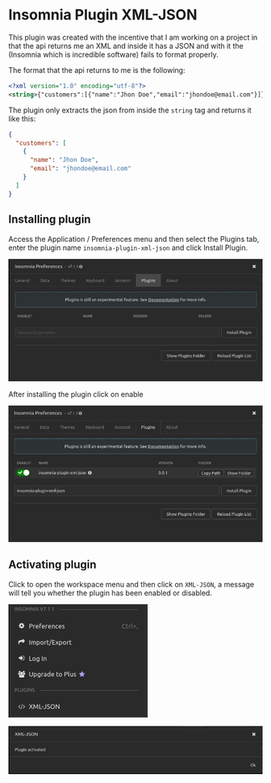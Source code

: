 # Insomnia Plugin XML-JSON

This plugin was created with the incentive that I am working on a project in
that the api returns me an XML and inside it has a JSON and with it the (Insomnia which is incredible software) fails to format properly.

The format that the api returns to me is the following:

```xml
<?xml version="1.0" encoding="utf-8"?>
<string>{"customers":[{"name":"Jhon Doe","email":"jhondoe@email.com"}]}</string>
```

The plugin only extracts the json from inside the `string` tag and returns it like this:

```json
{
  "customers": [
    {
      "name": "Jhon Doe",
      "email": "jhondoe@email.com"
    }
  ]
}
```

## Installing plugin

Access the Application / Preferences menu and then select the Plugins tab,
enter the plugin name `insomnia-plugin-xml-json` and click Install Plugin.

![plugins](https://raw.githubusercontent.com/erodrigues-dev/insomnia-plugin-xml-json/master/prints/insomnia-preferences-plugins.png)

After installing the plugin click on enable

![installed](https://raw.githubusercontent.com/erodrigues-dev/insomnia-plugin-xml-json/master/prints/insomnia-preferences-pulgins-installed.png)

## Activating plugin

Click to open the workspace menu and then click on `XML-JSON`, a message
will tell you whether the plugin has been enabled or disabled.

![menu](https://raw.githubusercontent.com/erodrigues-dev/insomnia-plugin-xml-json/master/prints/workspace-action.png)

![state](https://raw.githubusercontent.com/erodrigues-dev/insomnia-plugin-xml-json/master/prints/plugin-state.png)
